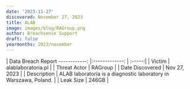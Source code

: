 ```yaml
---
date: '2023-11-27'
discovered: November 27, 2023
title: ALAB
image: images/blog/RAGroup.png
author: Breachsense Support
draft: false
yearmonths: 2023/november
---
```



| Data Breach Report
------------:     |:-------------:    | :-----:|
| Victim      | alablaboratoria.pl      | 
| Threat Actor      | RAGroup      | 
| Date Discovered      | Nov 27, 2023      | 
| Description      | ALAB laboratoria is a diagnostic laboratory in Warszawa, Poland.      | 
| Leak Size      | 246GB      | 


